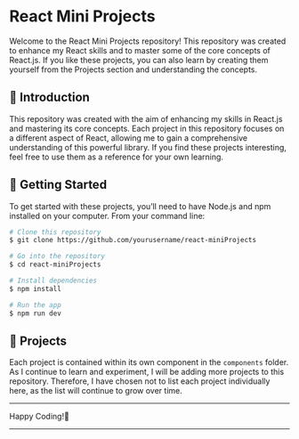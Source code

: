 # React Mini Projects

Welcome to the React Mini Projects repository! This repository was created to enhance my React skills and to master some of the core concepts of React.js. If you like these projects, you can also learn by creating them yourself from the Projects section and understanding the concepts.


## 📖 Introduction
This repository was created with the aim of enhancing my skills in React.js and mastering its core concepts. Each project in this repository focuses on a different aspect of React, allowing me to gain a comprehensive understanding of this powerful library. If you find these projects interesting, feel free to use them as a reference for your own learning.


## 🚀 Getting Started
To get started with these projects, you’ll need to have Node.js and npm installed on your computer. From your command line:

```bash
# Clone this repository
$ git clone https://github.com/yourusername/react-miniProjects

# Go into the repository
$ cd react-miniProjects

# Install dependencies
$ npm install

# Run the app
$ npm run dev

```


## 🤖 Projects

Each project is contained within its own component in the ```components``` folder. As I continue to learn and experiment, I will be adding more projects to this repository. Therefore, I have chosen not to list each project individually here, as the list will continue to grow over time.



---

 Happy Coding!🌟

---
